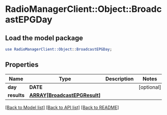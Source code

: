 # RadioManagerClient::Object::BroadcastEPGDay

## Load the model package
```perl
use RadioManagerClient::Object::BroadcastEPGDay;
```

## Properties
Name | Type | Description | Notes
------------ | ------------- | ------------- | -------------
**day** | **DATE** |  | [optional] 
**results** | [**ARRAY[BroadcastEPGResult]**](BroadcastEPGResult.md) |  | 

[[Back to Model list]](../README.md#documentation-for-models) [[Back to API list]](../README.md#documentation-for-api-endpoints) [[Back to README]](../README.md)


